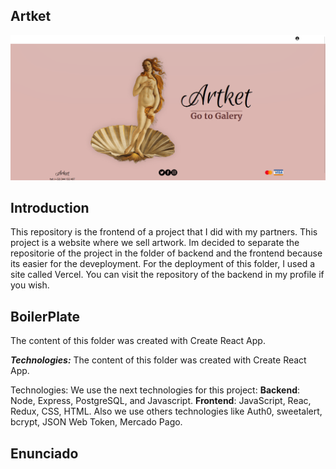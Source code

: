 ## Artket

<img src="./assets/LandingPage.png"> </img>

## Introduction

This repository is the frontend of a project that I did with my partners. This project is a website where we sell artwork.
Im decided to separate the repositorie of the project in the folder of backend and the frontend because its easier for the deveployment.
For the deployment of this folder, I used a site called Vercel.
You can visit the repository of the backend in my profile if you wish.

## BoilerPlate

The content of this folder was created with Create React App.

***Technologies:***
The content of this folder was created with Create React App.

Technologies: 
We use the next technologies for this project: **Backend**: Node, Express, PostgreSQL, and Javascript. **Frontend**: JavaScript, Reac, Redux, CSS, HTML. Also we use others technologies like Auth0, sweetalert, bcrypt, JSON Web Token, Mercado Pago.

## Enunciado


